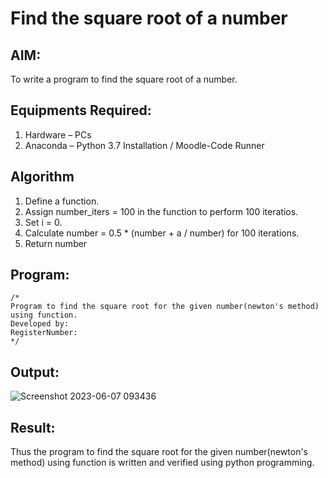 # Find the square root of a number

## AIM:
To write a program to find the square root of a number.

## Equipments Required:
1. Hardware – PCs
2. Anaconda – Python 3.7 Installation / Moodle-Code Runner

## Algorithm
1. Define a function.
2. Assign number_iters = 100 in the function to perform 100 iteratios.
3. Set i = 0.
4. Calculate  number = 0.5 * (number + a / number) for 100 iterations.
5. Return number

## Program:
```
/*
Program to find the square root for the given number(newton's method) using function.
Developed by: 
RegisterNumber:  
*/
```

## Output:
![Screenshot 2023-06-07 093436](https://github.com/Sanjay22006832/Square-root-of-a-number/assets/119830477/7b5a67e9-0756-4fb7-9c25-abd862a5185b)


## Result:
Thus the program to find the square root for the given number(newton's method) using function is written and verified using python programming.
